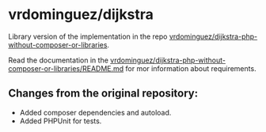 # vrdominguez/dijkstra

Library version of the implementation in the repo [vrdominguez/dijkstra-php-without-composer-or-libraries](https://github.com/vrdominguez/dijkstra-php-without-composer-or-libraries).

Read the documentation in the [vrdominguez/dijkstra-php-without-composer-or-libraries/README.md](https://github.com/vrdominguez/dijkstra-php-without-composer-or-libraries/blob/main/README.md) for mor information about requirements.

## Changes from the original repository:

- Added composer dependencies and autoload.
- Added PHPUnit for tests.
